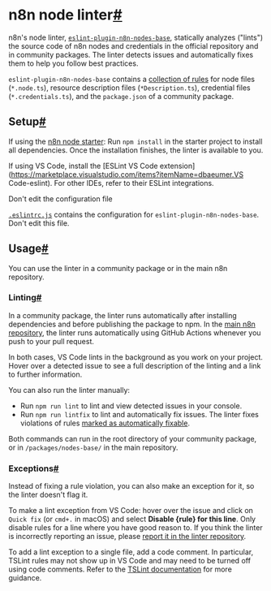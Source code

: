 [](https://github.com/n8n-io/n8n-docs/edit/main/docs/integrations/creating-nodes/test/node-linter.md "Edit this page")

# n8n node linter[#](#n8n-node-linter "Permanent link")

n8n's node linter, [`eslint-plugin-n8n-nodes-base`](https://github.com/ivov/eslint-plugin-n8n-nodes-base), statically analyzes ("lints") the source code of n8n nodes and credentials in the official repository and in community packages. The linter detects issues and automatically fixes them to help you follow best practices.

`eslint-plugin-n8n-nodes-base` contains a [collection of rules](https://github.com/ivov/eslint-plugin-n8n-nodes-base#ruleset) for node files (`*.node.ts`), resource description files (`*Description.ts`), credential files (`*.credentials.ts`), and the `package.json` of a community package.

## Setup[#](#setup "Permanent link")

If using the [n8n node starter](https://github.com/n8n-io/n8n-nodes-starter): Run `npm install` in the starter project to install all dependencies. Once the installation finishes, the linter is available to you.

If using VS Code, install the [ESLint VS Code extension](https://marketplace.visualstudio.com/items?itemName=dbaeumer.VS Code-eslint). For other IDEs, refer to their ESLint integrations.

Don't edit the configuration file

[`.eslintrc.js`](https://github.com/n8n-io/n8n-nodes-starter/blob/master/.eslintrc.js) contains the configuration for `eslint-plugin-n8n-nodes-base`. Don't edit this file.

## Usage[#](#usage "Permanent link")

You can use the linter in a community package or in the main n8n repository.

### Linting[#](#linting "Permanent link")

In a community package, the linter runs automatically after installing dependencies and before publishing the package to npm. In the [main n8n repository](https://github.com/n8n-io/n8n), the linter runs automatically using GitHub Actions whenever you push to your pull request.

In both cases, VS Code lints in the background as you work on your project. Hover over a detected issue to see a full description of the linting and a link to further information.

You can also run the linter manually:

*   Run `npm run lint` to lint and view detected issues in your console.
*   Run `npm run lintfix` to lint and automatically fix issues. The linter fixes violations of rules [marked as automatically fixable](https://github.com/ivov/eslint-plugin-n8n-nodes-base#ruleset).

Both commands can run in the root directory of your community package, or in `/packages/nodes-base/` in the main repository.

### Exceptions[#](#exceptions "Permanent link")

Instead of fixing a rule violation, you can also make an exception for it, so the linter doesn't flag it.

To make a lint exception from VS Code: hover over the issue and click on `Quick fix` (or `cmd+.` in macOS) and select **Disable {rule} for this line**. Only disable rules for a line where you have good reason to. If you think the linter is incorrectly reporting an issue, please [report it in the linter repository](https://github.com/ivov/eslint-plugin-n8n-nodes-base/issues).

To add a lint exception to a single file, add a code comment. In particular, TSLint rules may not show up in VS Code and may need to be turned off using code comments. Refer to the [TSLint documentation](https://palantir.github.io/tslint/usage/rule-flags/) for more guidance.